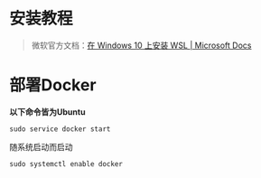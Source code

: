 # 安装教程

> 微软官方文档：[在 Windows 10 上安装 WSL | Microsoft Docs](https://docs.microsoft.com/zh-cn/windows/wsl/install-win10)

# 部署Docker

**以下命令皆为Ubuntu**

```shell
sudo service docker start
```

随系统启动而启动

```shell
sudo systemctl enable docker
```

